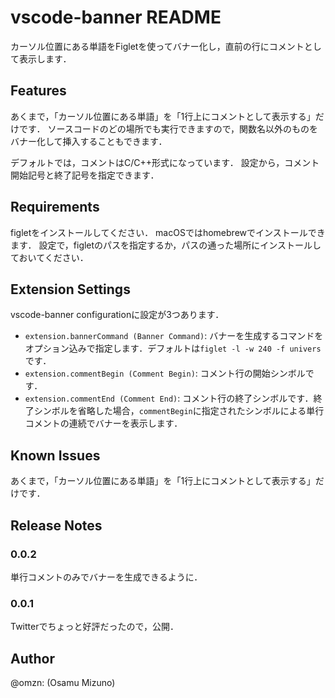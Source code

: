 # vscode-banner README

カーソル位置にある単語をFigletを使ってバナー化し，直前の行にコメントとして表示します．

## Features

あくまで，「カーソル位置にある単語」を「1行上にコメントとして表示する」だけです．
ソースコードのどの場所でも実行できますので，関数名以外のものをバナー化して挿入することもできます．

デフォルトでは，コメントはC/C++形式になっています．
設定から，コメント開始記号と終了記号を指定できます．

## Requirements

figletをインストールしてください．
macOSではhomebrewでインストールできます．
設定で，figletのパスを指定するか，パスの通った場所にインストールしておいてください．

## Extension Settings

vscode-banner configurationに設定が3つあります．

* `extension.bannerCommand (Banner Command)`: バナーを生成するコマンドをオプション込みで指定します．デフォルトは`figlet -l -w 240 -f univers `です．
* `extension.commentBegin (Comment Begin)`: コメント行の開始シンボルです．
* `extension.commentEnd (Comment End)`: コメント行の終了シンボルです．終了シンボルを省略した場合，`commentBegin`に指定されたシンボルによる単行コメントの連続でバナーを表示します．

## Known Issues

あくまで，「カーソル位置にある単語」を「1行上にコメントとして表示する」だけです．

## Release Notes

### 0.0.2

単行コメントのみでバナーを生成できるように．

### 0.0.1

Twitterでちょっと好評だったので，公開．

## Author

@omzn: (Osamu Mizuno)
